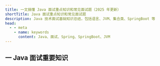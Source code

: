 ```yaml
---
title: 一文搞懂 Java 面试重点知识和常见面试题（2025 年更新）
shortTitle: Java 面试重点知识和常见面试题
description: Java 技术面试基础知识总结，包括语言、JVM、集合类、SpringBoot 等
head:
  - - meta
    - name: keywords
      content: Java、面试、Spring、SpringBoot、JVM
---
```



## 一 Java 面试重要知识






